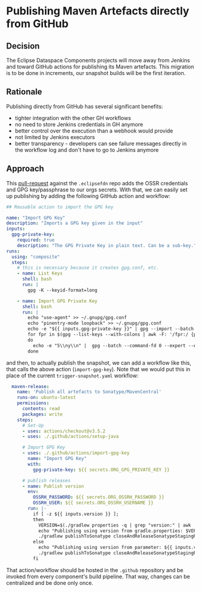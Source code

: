 # Publishing Maven Artefacts directly from GitHub

## Decision

The Eclipse Dataspace Components projects will move away from Jenkins and toward GitHub actions for publishing its Maven
artefacts. This migration is to be done in increments, our snapshot builds will be the first iteration.

## Rationale

Publishing directly from GitHub has several significant benefits:

- tighter integration with the other GH workflows
- no need to store Jenkins credentials in GH anymore
- better control over the execution than a webhook would provide
- not limited by Jenkins executors
- better transparency - developers can see failure messages directly in the workflow log and don't have to go to Jenkins
  anymore

## Approach

This [pull-request](https://github.com/eclipse-edc/.eclipsefdn/pull/1) against the `.eclipsefdn` repo adds the OSSR
credentials and GPG key/passphrase to our orgs secrets. With that, we can easily set up publishing by adding the
following GitHub action and workflow:

```yaml
## Reusable action to import the GPG key

name: "Import GPG Key"
description: "Imports a GPG key given in the input"
inputs:
  gpg-private-key:
    required: true
    description: "The GPG Private Key in plain text. Can be a sub-key."
runs:
  using: "composite"
  steps:
    # this is necessary because it creates gpg.conf, etc.
    - name: List Keys
      shell: bash
      run: |
        gpg -K --keyid-format=long

    - name: Import GPG Private Key
      shell: bash
      run: |
        echo "use-agent" >> ~/.gnupg/gpg.conf
        echo "pinentry-mode loopback" >> ~/.gnupg/gpg.conf
        echo -e "${{ inputs.gpg-private-key }}" | gpg --import --batch
        for fpr in $(gpg --list-keys --with-colons | awk -F: '/fpr:/ {print $10}' | sort -u);
        do
          echo -e "5\\ny\\n" |  gpg --batch --command-fd 0 --expert --edit-key $fpr trust;
        done
```

and then, to actually publish the snapshot, we can add a workflow like this, that calls the above
action (`import-gpg-key`). Note that we would put this in place of the current `trigger-snapshot.yaml` workflow:

```yaml
  maven-release:
    name: 'Publish all artefacts to Sonatype/MavenCentral'
    runs-on: ubuntu-latest
    permissions:
      contents: read
      packages: write
    steps:
      # Set-Up
      - uses: actions/checkout@v3.5.2
      - uses: ./.github/actions/setup-java

      # Import GPG Key
      - uses: ./.github/actions/import-gpg-key
        name: "Import GPG Key"
        with:
          gpg-private-key: ${{ secrets.ORG_GPG_PRIVATE_KEY }}

      # publish releases
      - name: Publish version
        env:
          OSSRH_PASSWORD: ${{ secrets.ORG_OSSRH_PASSWORD }}
          OSSRH_USER: ${{ secrets.ORG_OSSRH_USERNAME }}
        run: |-
          if [ -z ${{ inputs.version }} ]; 
          then 
            VERSION=$(./gradlew properties -q | grep "version:" | awk '{print $2}')
            echo "Publishing using version from gradle.properties: $VERSION"
            ./gradlew publishToSonatype closeAndReleaseSonatypeStagingRepository --no-parallel -Pversion=$VERSION -Psigning.gnupg.executable=gpg -Psigning.gnupg.passphrase="${{ secrets.ORG_GPG_PASSPHRASE }}"
          else 
            echo "Publishing using version from parameter: ${{ inputs.version }}"
            ./gradlew publishToSonatype closeAndReleaseSonatypeStagingRepository --no-parallel -Pversion=${{ inputs.version }} -Psigning.gnupg.executable=gpg -Psigning.gnupg.passphrase="${{ secrets.ORG_GPG_PASSPHRASE }}"
          fi
```

That action/workflow should be hosted in the `.github` repository and be invoked from every component's build pipeline.
That way, changes can be centralized and be done only once.